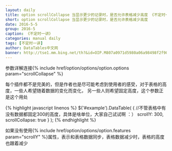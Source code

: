 ```yaml
---
layout: daily
title: option scrollCollapse 当显示更少的记录时，是否允许表格减少高度 《不定时一讲》 DataTables中文网
short: option scrollCollapse 当显示更少的记录时，是否允许表格减少高度
date: 2016-5-5
group: 2016-5
caption: 《不定时一讲》
categories: manual daily
tags: [不定时一讲]
author: DataTables中文网
banner: http://tse1.mm.bing.net/th?&id=OIP.M807a0971d5980a06a98498f2f900412eo0&w=300&h=240&c=0&pid=1.9&rs=0&p=0
---
```

参数详解连接{% include href/option/options/option.options param="scrollCollapse" %}

每个插件都不是完美的，但是作者也是尽可能考虑到使用者的感受，对于表格的高度，一些人希望随着数据的变化而变化，
另一些人则希望固定高度，这个参数正是这个用处
<!--more-->

{% highlight javascript linenos %}
$('#example').DataTable( {
    //不管表格中有没有数据都固定300的高度，具体是啥单位，大家自己试试啊 ：）
  scrollY: 300,
  scrollCollapse: true
} );
{% endhighlight %}

如果没有使用{% include href/option/options/option.features param="scrollY" %}属性，表示和表格数据同步，表格数据减少时，表格的高度也跟着减少
